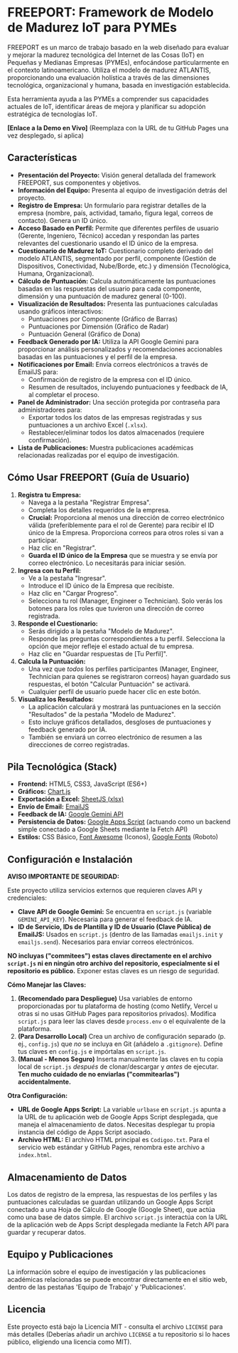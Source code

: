 # FREEPORT: Framework de Modelo de Madurez IoT para PYMEs

FREEPORT es un marco de trabajo basado en la web diseñado para evaluar y mejorar la madurez tecnológica del Internet de las Cosas (IoT) en Pequeñas y Medianas Empresas (PYMEs), enfocándose particularmente en el contexto latinoamericano. Utiliza el modelo de madurez ATLANTIS, proporcionando una evaluación holística a través de las dimensiones tecnológica, organizacional y humana, basada en investigación establecida.

Esta herramienta ayuda a las PYMEs a comprender sus capacidades actuales de IoT, identificar áreas de mejora y planificar su adopción estratégica de tecnologías IoT.

**[Enlace a la Demo en Vivo]** (Reemplaza con la URL de tu GitHub Pages una vez desplegado, si aplica)

## Características

*   **Presentación del Proyecto:** Visión general detallada del framework FREEPORT, sus componentes y objetivos.
*   **Información del Equipo:** Presenta al equipo de investigación detrás del proyecto.
*   **Registro de Empresa:** Un formulario para registrar detalles de la empresa (nombre, país, actividad, tamaño, figura legal, correos de contacto). Genera un ID único.
*   **Acceso Basado en Perfil:** Permite que diferentes perfiles de usuario (Gerente, Ingeniero, Técnico) accedan y respondan las partes relevantes del cuestionario usando el ID único de la empresa.
*   **Cuestionario de Madurez IoT:** Cuestionario completo derivado del modelo ATLANTIS, segmentado por perfil, componente (Gestión de Dispositivos, Conectividad, Nube/Borde, etc.) y dimensión (Tecnológica, Humana, Organizacional).
*   **Cálculo de Puntuación:** Calcula automáticamente las puntuaciones basadas en las respuestas del usuario para cada componente, dimensión y una puntuación de madurez general (0-100).
*   **Visualización de Resultados:** Presenta las puntuaciones calculadas usando gráficos interactivos:
    *   Puntuaciones por Componente (Gráfico de Barras)
    *   Puntuaciones por Dimensión (Gráfico de Radar)
    *   Puntuación General (Gráfico de Dona)
*   **Feedback Generado por IA:** Utiliza la API Google Gemini para proporcionar análisis personalizados y recomendaciones accionables basadas en las puntuaciones y el perfil de la empresa.
*   **Notificaciones por Email:** Envía correos electrónicos a través de EmailJS para:
    *   Confirmación de registro de la empresa con el ID único.
    *   Resumen de resultados, incluyendo puntuaciones y feedback de IA, al completar el proceso.
*   **Panel de Administrador:** Una sección protegida por contraseña para administradores para:
    *   Exportar todos los datos de las empresas registradas y sus puntuaciones a un archivo Excel (`.xlsx`).
    *   Restablecer/eliminar todos los datos almacenados (requiere confirmación).
*   **Lista de Publicaciones:** Muestra publicaciones académicas relacionadas realizadas por el equipo de investigación.

## Cómo Usar FREEPORT (Guía de Usuario)

1.  **Registra tu Empresa:**
    *   Navega a la pestaña "Registrar Empresa".
    *   Completa los detalles requeridos de la empresa.
    *   **Crucial:** Proporciona al menos una dirección de correo electrónico válida (preferiblemente para el rol de Gerente) para recibir el ID único de la Empresa. Proporciona correos para otros roles si van a participar.
    *   Haz clic en "Registrar".
    *   **Guarda el ID único de la Empresa** que se muestra y se envía por correo electrónico. Lo necesitarás para iniciar sesión.
2.  **Ingresa con tu Perfil:**
    *   Ve a la pestaña "Ingresar".
    *   Introduce el ID único de la Empresa que recibiste.
    *   Haz clic en "Cargar Progreso".
    *   Selecciona tu rol (Manager, Engineer o Technician). Solo verás los botones para los roles que tuvieron una dirección de correo registrada.
3.  **Responde el Cuestionario:**
    *   Serás dirigido a la pestaña "Modelo de Madurez".
    *   Responde las preguntas correspondientes a tu perfil. Selecciona la opción que mejor refleje el estado actual de tu empresa.
    *   Haz clic en "Guardar respuestas de [Tu Perfil]".
4.  **Calcula la Puntuación:**
    *   Una vez que *todos* los perfiles participantes (Manager, Engineer, Technician para quienes se registraron correos) hayan guardado sus respuestas, el botón "Calcular Puntuación" se activará.
    *   Cualquier perfil de usuario puede hacer clic en este botón.
5.  **Visualiza los Resultados:**
    *   La aplicación calculará y mostrará las puntuaciones en la sección "Resultados" de la pestaña "Modelo de Madurez".
    *   Esto incluye gráficos detallados, desgloses de puntuaciones y feedback generado por IA.
    *   También se enviará un correo electrónico de resumen a las direcciones de correo registradas.

## Pila Tecnológica (Stack)

*   **Frontend:** HTML5, CSS3, JavaScript (ES6+)
*   **Gráficos:** [Chart.js](https://www.chartjs.org/)
*   **Exportación a Excel:** [SheetJS (xlsx)](https://sheetjs.com/)
*   **Envío de Email:** [EmailJS](https://www.emailjs.com/)
*   **Feedback de IA:** [Google Gemini API](https://ai.google.dev/)
*   **Persistencia de Datos:** [Google Apps Script](https://developers.google.com/apps-script) (actuando como un backend simple conectado a Google Sheets mediante la Fetch API)
*   **Estilos:** CSS Básico, [Font Awesome](https://fontawesome.com/) (Iconos), [Google Fonts](https://fonts.google.com/) (Roboto)

## Configuración e Instalación

**AVISO IMPORTANTE DE SEGURIDAD:**

Este proyecto utiliza servicios externos que requieren claves API y credenciales:

*   **Clave API de Google Gemini:** Se encuentra en `script.js` (variable `GEMINI_API_KEY`). Necesaria para generar el feedback de IA.
*   **ID de Servicio, IDs de Plantilla y ID de Usuario (Clave Pública) de EmailJS:** Usados en `script.js` (dentro de las llamadas `emailjs.init` y `emailjs.send`). Necesarios para enviar correos electrónicos.

**NO incluyas ("commitees") estas claves directamente en el archivo `script.js` ni en ningún otro archivo del repositorio, especialmente si el repositorio es público.** Exponer estas claves es un riesgo de seguridad.

**Cómo Manejar las Claves:**

1.  **(Recomendado para Despliegue)** Usa variables de entorno proporcionadas por tu plataforma de hosting (como Netlify, Vercel u otras si no usas GitHub Pages para repositorios privados). Modifica `script.js` para leer las claves desde `process.env` o el equivalente de la plataforma.
2.  **(Para Desarrollo Local)** Crea un archivo de configuración separado (p. ej., `config.js`) que *no* se incluya en Git (añádelo a `.gitignore`). Define tus claves en `config.js` e impórtalas en `script.js`.
3.  **(Manual - Menos Seguro)** Inserta manualmente las claves en tu copia local de `script.js` *después* de clonar/descargar y *antes* de ejecutar. **Ten mucho cuidado de no enviarlas ("commitearlas") accidentalmente.**

**Otra Configuración:**

*   **URL de Google Apps Script:** La variable `urlbase` en `script.js` apunta a la URL de tu aplicación web de Google Apps Script desplegada, que maneja el almacenamiento de datos. Necesitas desplegar tu propia instancia del código de Apps Script asociado.
*   **Archivo HTML:** El archivo HTML principal es `Codigoo.txt`. Para el servicio web estándar y GitHub Pages, renombra este archivo a `index.html`.

## Almacenamiento de Datos

Los datos de registro de la empresa, las respuestas de los perfiles y las puntuaciones calculadas se guardan utilizando un Google Apps Script conectado a una Hoja de Cálculo de Google (Google Sheet), que actúa como una base de datos simple. El archivo `script.js` interactúa con la URL de la aplicación web de Apps Script desplegada mediante la Fetch API para guardar y recuperar datos.

## Equipo y Publicaciones

La información sobre el equipo de investigación y las publicaciones académicas relacionadas se puede encontrar directamente en el sitio web, dentro de las pestañas 'Equipo de Trabajo' y 'Publicaciones'.

## Licencia

Este proyecto está bajo la Licencia MIT - consulta el archivo `LICENSE` para más detalles (Deberías añadir un archivo `LICENSE` a tu repositorio si lo haces público, eligiendo una licencia como MIT).
